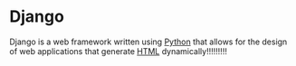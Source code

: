 # Django







Django is a web framework written using [Python](/wiki/Python) that allows for the design of web applications that generate [HTML](/wiki/HTML) dynamically!!!!!!!!!



